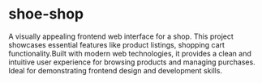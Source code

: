 # shoe-shop
A  visually appealing frontend web interface for a shop. This project showcases essential features like product listings, shopping cart functionality.Built with modern web technologies, it provides a clean and intuitive user experience for browsing products and managing purchases. Ideal for demonstrating frontend design and development skills.
